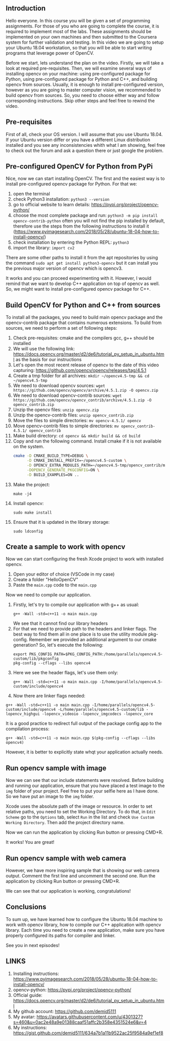 ## Introduction

Hello everyone. In this course you will be given a set of programming assignments. 
For those of you who are going to complete the course, it is required to implement
most of the labs. These assignments should be implemented on your own machines and then
submitted to the Coursera system for further validation and testing. In this video we are
going to setup your Ubuntu 18.04 workstation, so that you will be able to start writing programs
that leverage power of OpenCV.

Before we start, lets understand the plan on the video. Firstly, we will take a look at
required pre-requisites. Then, we will examine several ways of installing opencv on your
machine: using pre-configured package for Python, using pre-configured package for Python
and C++, and building opencv from sources. Usually, it is enough to install pre-configured
version, however as you are going to master computer vision, we recommended to build
opencv from sources. So, you need to choose either way and follow corresponding instructions.
Skip other steps and feel free to rewind the video.

## Pre-requisites

First of all, check your OS version. I will assume that you use Ubuntu 18.04. If your Ubuntu
version differ or you have a different Linux distribution installed and you see any 
inconsistencies whith what I am showing, feel free to check
out the forum and ask a question there or just google the problem.

## Pre-configured OpenCV for Python from PyPi

Nice, now we can start installing OpenCV. The first and the easiest way is to install pre-configured
opencv package for Python. For that we:

1. open the terminal
1. check Python3 installation: `python3 --version`
1. go to official website to learn details: https://pypi.org/project/opencv-python/
1. choose the most complete package and run: `python3 -m pip install opencv-contrib-python`
   often you will not find the pip installed by default, therefore use the steps from the 
   following instructions to install it 
   (https://www.pyimagesearch.com/2018/05/28/ubuntu-18-04-how-to-install-opencv/)
1. check installation by entering the Python REPL: `python3`
1. import the library: `import cv2`

There are some other paths to install it from the apt repositories by using the command 
`sudo apt get install python3-opencv` but it can install you the previous major
version of opencv which is opencv3.

It works and you can proceed experimenting with it. However, I would remind that we want to
develop C++ application on top of opencv as well. So, we might want to install pre-configured 
opencv package for C++.

## Build OpenCV for Python and C++ from sources

To install all the packages, you need to build main opencv package and the opencv-contrib package
that contains numerous extensions. To build from sources, we need to perform a set of following
steps:

1. Check pre-requisites: cmake and the compilers gcc, g++ should be installed
1. We will use the following link: https://docs.opencv.org/master/d2/de6/tutorial_py_setup_in_ubuntu.html
   as the basis for our instructions
1. Let's open the most recent release of opencv to the date of this video capturing:
   https://github.com/opencv/opencv/releases/tag/4.5.1
1. Create a tmp folder for all archives:
   `mkdir ~/opencv4.5-tmp && cd ~/opencv4.5-tmp`
1. We need to download opencv sources:
   `wget https://github.com/opencv/opencv/archive/4.5.1.zip -O opencv.zip`
1. We need to download opencv-contrib sources:
   `wget https://github.com/opencv/opencv_contrib/archive/4.5.1.zip -O opencv_contrib.zip`
1. Unzip the opencv files:
   `unzip opencv.zip`
1. Unzip the opencv-contrib files:
   `unzip opencv_contrib.zip`
1. Move the files to simple directories:
   `mv opencv-4.5.1/ opencv`
1. Move opencv-contrib files to simple directories:
   `mv opencv_contrib-4.5.1/ opencv_contrib`
1. Make build directory:
   `cd opencv && mkdir build && cd build`
1. Copy and run the following command. Install cmake if it is not available on the system.
   ```bash
   cmake -D CMAKE_BUILD_TYPE=DEBUG \
         -D CMAKE_INSTALL_PREFIX=~/opencv4.5-custom \
         -D OPENCV_EXTRA_MODULES_PATH=~/opencv4.5-tmp/opencv_contrib/modules \
         -DOPENCV_GENERATE_PKGCONFIG=ON \
         -D BUILD_EXAMPLES=ON ..
   ```
1. Make the project:
   ```
   make -j4
   ```
1. Install opencv:
   ```
   sudo make install
   ```
1. Ensure that it is updated in the library storage:
   ```
   sudo ldconfig
   ```

## Create a sample to work with opencv

Now we can start configuring the fresh Xcode project to work with installed opencv.

1. Open your editor of choice (VSCode in my case)
1. Create a folder "HelloOpenCV"
1. Paste the `main.cpp` code to the `main.cpp`

Now we need to compile our application.

1. Firstly, let's try to compile our application with g++ as usual:
   ```
   g++ -Wall -std=c++11 -o main main.cpp
   ```
   We see that it cannot find our library headers
1. For that we need to provide path to the headers and linker flags. The best way to find them
   all in one place is to use the utility module pkg-config. Remember we provided an additional
   argument to our cmake generation? So, let's execute the following:
   ```
   export PKG_CONFIG_PATH=$PKG_CONFIG_PATH:/home/parallels/opencv4.5-custom/lib/pkgconfig
   pkg-config --cflags --libs opencv4
   ``` 
1. Here we see the header flags, let's use them only:
   ```
   g++ -Wall -std=c++11 -o main main.cpp -I/home/parallels/opencv4.5-custom/include/opencv4 
   ```
1.   Now there are linker flags needed:
   ```
   g++ -Wall -std=c++11 -o main main.cpp -I/home/parallels/opencv4.5-custom/include/opencv4 -L/home/parallels/opencv4.5-custom/lib -lopencv_highgui -lopencv_videoio -lopencv_imgcodecs -lopencv_core
   ```
   It is a good practice to redirect full output of the package config app to the compilation process:
   ```
   g++ -Wall -std=c++11 -o main main.cpp $(pkg-config --cflags --libs opencv4)
   ```
   However, it is better to explicitly state whqt your application actually needs.

## Run opencv sample with image

Now we can see that our include statements were resolved. Before building and running our 
application, ensure that you have placed a test image to the `img` folder of your project.
Feel free to put your selfie here as I have done. So we have put an image to the `img` folder.

Xcode uses the absolute path of the image or resource. In order to set relative paths,
you need to set the Working Directory. To do that, in `Edit Scheme` go to the `Options` tab,
select `Run` in the list and check `Use Custom Working Directory`. Then add the project directory name.

Now we can run the application by clicking Run button or pressing CMD+R.

It works! You are great!

## Run opencv sample with web camera

However, we have more inspiring sample that is showing our web camera output. Comment the
first line and uncomment the second one. Run the application by clicking Run button
or pressing CMD+R.

We can see that our application is working, congratulations!

## Conclusions

To sum up, we have learned how to configure the Ubuntu 18.04 machine to work with opencv library,
how to compile our C++ application with opencv library.
Each time you need to create a new application, make sure you have properly configured its
paths for compiler and linker.

See you in next episodes!


## LINKS

1. Installing instructions: https://www.pyimagesearch.com/2018/05/28/ubuntu-18-04-how-to-install-opencv/
1. opencv-python: https://pypi.org/project/opencv-python/
1. Official guide: https://docs.opencv.org/master/d2/de6/tutorial_py_setup_in_ubuntu.html
1. My github account: https://github.com/demid5111
1. My avatar: https://avatars.githubusercontent.com/u/4301327?s=460&u=0ac2e48a9e01388caaf51affc2b358e4351524e6&v=4
1. My instructions: https://gist.github.com/demid5111/634a7b1a11b9522ac25f9584a9ef1ef8
